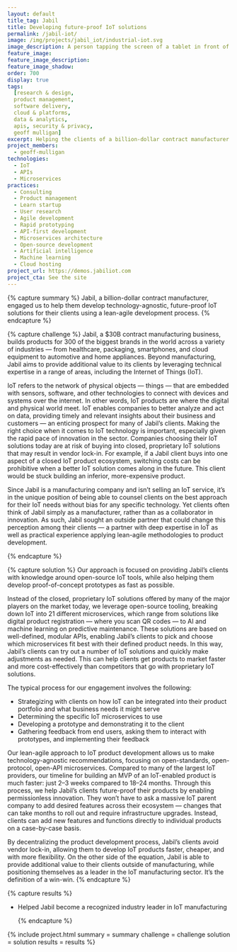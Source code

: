 ```yaml
---
layout: default
title_tag: Jabil
title: Developing future-proof IoT solutions
permalink: /jabil-iot/
image: /img/projects/jabil_iot/industrial-iot.svg
image_description: A person tapping the screen of a tablet in front of a conveyor belt surrounded by robotic arms.
feature_image:
feature_image_description:
feature_image_shadow:
order: 700
display: true
tags:
  [research & design,
  product management,
  software delivery,
  cloud & platforms,
  data & analytics,
  apis, security & privacy,
  geoff mulligan]
excerpt: Helping the clients of a billion-dollar contract manufacturer develop IoT solutions faster, cheaper, and with more flexibility.
project_members:
  - geoff-mulligan
technologies:
  - IoT
  - APIs
  - Microservices
practices:
  - Consulting
  - Product management
  - Learn startup
  - User research
  - Agile development
  - Rapid prototyping
  - API-first development
  - Microservices architecture
  - Open-source development
  - Artificial intelligence
  - Machine learning
  - Cloud hosting
project_url: https://demos.jabiliot.com
project_cta: See the site
---
```


{% capture summary %}
Jabil, a billion-dollar contract manufacturer, engaged us to help them develop technology-agnostic, future-proof IoT solutions for their clients using a lean-agile development process.
{% endcapture %}

{% capture challenge %}
Jabil, a $30B contract manufacturing business, builds products for 300 of the biggest brands in the world across a variety of industries — from healthcare, packaging, smartphones, and cloud equipment to automotive and home appliances. Beyond manufacturing, Jabil aims to provide additional value to its clients by leveraging technical expertise in a range of areas, including the Internet of Things (IoT). 

IoT refers to the network of physical objects — things — that are embedded with sensors, software, and other technologies to connect with devices and systems over the internet. In other words, IoT products are where the digital and physical world meet. IoT enables companies to better analyze and act on data, providing timely and relevant insights about their business and customers — an enticing prospect for many of Jabil’s clients. Making the right choice when it comes to IoT technology is important, especially given the rapid pace of innovation in the sector. Companies choosing their IoT solutions today are at risk of buying into closed, proprietary IoT solutions that may result in vendor lock-in. For example, if a Jabil client buys into one aspect of a closed IoT product ecosystem, switching costs can be prohibitive when a better IoT solution comes along in the future. This client would be stuck building an inferior, more-expensive product. 

Since Jabil is a manufacturing company and isn’t selling an IoT service, it’s in the unique position of being able to counsel clients on the best approach for their IoT needs without bias for any specific technology. Yet clients often think of Jabil simply as a manufacturer, rather than as a collaborator in innovation. As such, Jabil sought an outside partner that could change this perception among their clients — a partner with deep expertise in IoT as well as practical experience applying lean-agile methodologies to product development. 

{% endcapture %}

{% capture solution %}
Our approach is focused on providing Jabil’s clients with knowledge around open-source IoT tools, while also helping them develop proof-of-concept prototypes as fast as possible. 

Instead of the closed, proprietary IoT solutions offered by many of the major players on the market today, we leverage open-source tooling, breaking down IoT into 21 different microservices, which range from solutions like digital product registration — where you scan QR codes — to AI and machine learning on predictive maintenance. These solutions are based on well-defined, modular APIs, enabling Jabil’s clients to pick and choose which microservices fit best with their defined product needs. In this way, Jabil’s clients can try out a number of IoT solutions and quickly make adjustments as needed. This can help clients get products to market faster and more cost-effectively than competitors that go with proprietary IoT solutions.

The typical process for our engagement involves the following:
- Strategizing with clients on how IoT can be integrated into their product portfolio and what business needs it might serve 
- Determining the specific IoT microservices to use
- Developing a prototype and demonstrating it to the client
- Gathering feedback from end users, asking them to interact with prototypes, and implementing their feedback

Our lean-agile approach to IoT product development allows us to make technology-agnostic recommendations, focusing on open-standards, open-protocol, open-API microservices. Compared to many of the largest IoT providers, our timeline for building an MVP of an IoT-enabled product is much faster: just 2–3 weeks compared to 18–24 months. Through this process, we help Jabil’s clients future-proof their products by enabling permissionless innovation. They won’t have to ask a massive IoT parent company to add desired features across their ecosystem — changes that can take months to roll out and require infrastructure upgrades. Instead, clients can add new features and functions directly to individual products on a case-by-case basis. 

By decentralizing the product development process, Jabil’s clients avoid vendor lock-in, allowing them to develop IoT products faster, cheaper, and with more flexibility. On the other side of the equation, Jabil is able to provide additional value to their clients outside of manufacturing, while positioning themselves as a leader in the IoT manufacturing sector. It’s the definition of a win-win.
{% endcapture %}

{% capture results %}

- Helped Jabil become a recognized industry leader in IoT manufacturing  

  {% endcapture %}

{% include project.html
  summary = summary
  challenge = challenge
  solution = solution
  results = results
%}
